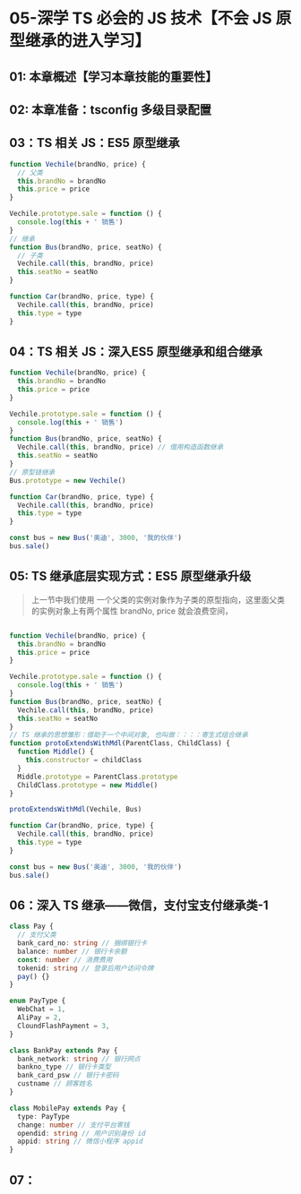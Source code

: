 # 05-深学 TS 必会的 JS 技术【不会 JS 原型继承的进入学习】

## 01: 本章概述【学习本章技能的重要性】

## 02: 本章准备：tsconfig 多级目录配置

## 03：TS 相关 JS：ES5 原型继承

```javascript
function Vechile(brandNo, price) {
  // 父类
  this.brandNo = brandNo
  this.price = price
}

Vechile.prototype.sale = function () {
  console.log(this + ' 销售')
}
// 继承
function Bus(brandNo, price, seatNo) {
  // 子类
  Vechile.call(this, brandNo, price)
  this.seatNo = seatNo
}

function Car(brandNo, price, type) {
  Vechile.call(this, brandNo, price)
  this.type = type
}
```

## 04：TS 相关 JS：深入ES5 原型继承和组合继承

```javascript
function Vechile(brandNo, price) {
  this.brandNo = brandNo
  this.price = price
}

Vechile.prototype.sale = function () {
  console.log(this + ' 销售')
}
function Bus(brandNo, price, seatNo) {
  Vechile.call(this, brandNo, price) // 借用构造函数继承
  this.seatNo = seatNo
}
// 原型链继承
Bus.prototype = new Vechile()

function Car(brandNo, price, type) {
  Vechile.call(this, brandNo, price)
  this.type = type
}

const bus = new Bus('奥迪', 3000, '我的伙伴')
bus.sale()
```

## 05: TS 继承底层实现方式：ES5 原型继承升级

> 上一节中我们使用 一个父类的实例对象作为子类的原型指向，这里面父类的实例对象上有两个属性 brandNo, price 就会浪费空间，

```javascript

function Vechile(brandNo, price) {
  this.brandNo = brandNo
  this.price = price
}

Vechile.prototype.sale = function () {
  console.log(this + ' 销售')
}
function Bus(brandNo, price, seatNo) {
  Vechile.call(this, brandNo, price)
  this.seatNo = seatNo
}
// TS 继承的思想雏形：借助于一个中间对象, 也叫做：：：：寄生式组合继承
function protoExtendsWithMdl(ParentClass, ChildClass) {
  function Middle() {
    this.constructor = childClass
  }
  Middle.prototype = ParentClass.prototype
  ChildClass.prototype = new Middle()
}

protoExtendsWithMdl(Vechile, Bus)

function Car(brandNo, price, type) {
  Vechile.call(this, brandNo, price)
  this.type = type
}

const bus = new Bus('奥迪', 3000, '我的伙伴')
bus.sale()
```

## 06：深入 TS 继承——微信，支付宝支付继承类-1

```typescript
class Pay {
  // 支付父类
  bank_card_no: string // 捆绑银行卡
  balance: number // 银行卡余额
  const: number // 消费费用
  tokenid: string // 登录后用户访问令牌
  pay() {}
}

enum PayType {
  WebChat = 1,
  AliPay = 2,
  CloundFlashPayment = 3,
}

class BankPay extends Pay {
  bank_network: string // 银行网点
  bankno_type // 银行卡类型
  bank_card_psw // 银行卡密码
  custname // 顾客姓名
}

class MobilePay extends Pay {
  type: PayType
  change: number // 支付平台零钱
  opendid: string // 用户识别身份 id
  appid: string // 微信小程序 appid
}
```

## 07：
